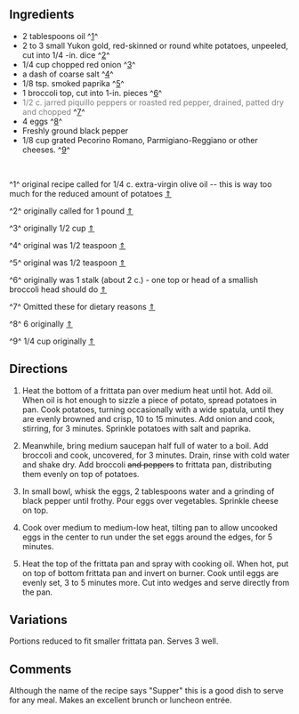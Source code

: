 <div id="wikitext">

<span id="ingredients"></span>

Ingredients
-----------

-   2 tablespoons oil ^[1](#fn1_1)^<span id="fnr1_1"></span>
-   2 to 3 small Yukon gold, red-skinned or round white potatoes,
    unpeeled, cut into 1/4 -in. dice ^[2](#fn1_2)^<span
    id="fnr1_2"></span>
-   1/4 cup chopped red onion ^[3](#fn1_3)^<span id="fnr1_3"></span>
-   a dash of coarse salt ^[4](#fn1_4)^<span id="fnr1_4"></span>
-   1/8 tsp. smoked paprika ^[5](#fn1_5)^<span id="fnr1_5"></span>
-   1 broccoli top, cut into 1-in. pieces ^[6](#fn1_6)^<span
    id="fnr1_6"></span>
-   <span style="color: grey;">1/2 c. jarred piquillo peppers or roasted
    red pepper, drained, patted dry and chopped</span>
    ^[7](#fn1_7)^<span id="fnr1_7"></span>
-   4 eggs ^[8](#fn1_8)^<span id="fnr1_8"></span>
-   Freshly ground black pepper
-   1/8 cup grated Pecorino Romano, Parmigiano-Reggiano or other
    cheeses. ^[9](#fn1_9)^<span id="fnr1_9"></span>

<div class="vspace">

</div>

<div class="footnote">

 

</div>

<span id="fn1_1"></span>^1^ original recipe called for 1/4 c.
extra-virgin olive oil -- this is way too much for the reduced amount of
potatoes [⇑](#fnr1_1)

<span id="fn1_2"></span>^2^ originally called for 1 pound [⇑](#fnr1_2)

<span id="fn1_3"></span>^3^ originally 1/2 cup [⇑](#fnr1_3)

<span id="fn1_4"></span>^4^ original was 1/2 teaspoon [⇑](#fnr1_4)

<span id="fn1_5"></span>^5^ original was 1/2 teaspoon [⇑](#fnr1_5)

<span id="fn1_6"></span>^6^ originally was 1 stalk (about 2 c.) - one
top or head of a smallish broccoli head should do [⇑](#fnr1_6)

<span id="fn1_7"></span>^7^ Omitted these for dietary reasons
[⇑](#fnr1_7)

<span id="fn1_8"></span>^8^ 6 originally [⇑](#fnr1_8)

<span id="fn1_9"></span>^9^ 1/4 cup originally [⇑](#fnr1_9)

<span id="directions"></span>

Directions
----------

1.  Heat the bottom of a frittata pan over medium heat until hot. Add
    oil. When oil is hot enough to sizzle a piece of potato, spread
    potatoes in pan. Cook potatoes, turning occasionally with a wide
    spatula, until they are evenly browned and crisp, 10 to 15 minutes.
    Add onion and cook, stirring, for 3 minutes. Sprinkle potatoes with
    salt and paprika.
    <div class="vspace">

    </div>

2.  Meanwhile, bring medium saucepan half full of water to a boil. Add
    broccoli and cook, uncovered, for 3 minutes. Drain, rinse with cold
    water and shake dry. Add broccoli ~~and peppers~~ to frittata pan,
    distributing them evenly on top of potatoes.
    <div class="vspace">

    </div>

3.  In small bowl, whisk the eggs, 2 tablespoons water and a grinding of
    black pepper until frothy. Pour eggs over vegetables. Sprinkle
    cheese on top.
    <div class="vspace">

    </div>

4.  Cook over medium to medium-low heat, tilting pan to allow uncooked
    eggs in the center to run under the set eggs around the edges, for 5
    minutes.
    <div class="vspace">

    </div>

5.  Heat the top of the frittata pan and spray with cooking oil. When
    hot, put on top of bottom frittata pan and invert on burner. Cook
    until eggs are evenly set, 3 to 5 minutes more. Cut into wedges and
    serve directly from the pan.

<span id="variations"></span>

Variations
----------

Portions reduced to fit smaller frittata pan. Serves 3 well.

<span id="comments"></span>

Comments
--------

Although the name of the recipe says "Supper" this is a good dish to
serve for any meal. Makes an excellent brunch or luncheon entrée.

<div class="vspace">

</div>

</div>
